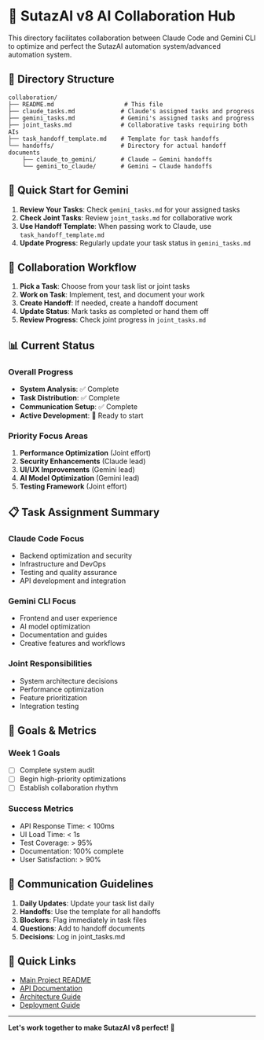 # 🤝 SutazAI v8 AI Collaboration Hub

This directory facilitates collaboration between Claude Code and Gemini CLI to optimize and perfect the SutazAI automation system/advanced automation system.

## 📁 Directory Structure

```
collaboration/
├── README.md                    # This file
├── claude_tasks.md             # Claude's assigned tasks and progress
├── gemini_tasks.md             # Gemini's assigned tasks and progress
├── joint_tasks.md              # Collaborative tasks requiring both AIs
├── task_handoff_template.md    # Template for task handoffs
└── handoffs/                   # Directory for actual handoff documents
    ├── claude_to_gemini/       # Claude → Gemini handoffs
    └── gemini_to_claude/       # Gemini → Claude handoffs
```

## 🚀 Quick Start for Gemini

1. **Review Your Tasks**: Check `gemini_tasks.md` for your assigned tasks
2. **Check Joint Tasks**: Review `joint_tasks.md` for collaborative work
3. **Use Handoff Template**: When passing work to Claude, use `task_handoff_template.md`
4. **Update Progress**: Regularly update your task status in `gemini_tasks.md`

## 🔄 Collaboration Workflow

1. **Pick a Task**: Choose from your task list or joint tasks
2. **Work on Task**: Implement, test, and document your work
3. **Create Handoff**: If needed, create a handoff document
4. **Update Status**: Mark tasks as completed or hand them off
5. **Review Progress**: Check joint progress in `joint_tasks.md`

## 📊 Current Status

### Overall Progress
- **System Analysis**: ✅ Complete
- **Task Distribution**: ✅ Complete
- **Communication Setup**: ✅ Complete
- **Active Development**: 🚀 Ready to start

### Priority Focus Areas
1. **Performance Optimization** (Joint effort)
2. **Security Enhancements** (Claude lead)
3. **UI/UX Improvements** (Gemini lead)
4. **AI Model Optimization** (Gemini lead)
5. **Testing Framework** (Joint effort)

## 📋 Task Assignment Summary

### Claude Code Focus
- Backend optimization and security
- Infrastructure and DevOps
- Testing and quality assurance
- API development and integration

### Gemini CLI Focus
- Frontend and user experience
- AI model optimization
- Documentation and guides
- Creative features and workflows

### Joint Responsibilities
- System architecture decisions
- Performance optimization
- Feature prioritization
- Integration testing

## 🎯 Goals & Metrics

### Week 1 Goals
- [ ] Complete system audit
- [ ] Begin high-priority optimizations
- [ ] Establish collaboration rhythm

### Success Metrics
- API Response Time: < 100ms
- UI Load Time: < 1s
- Test Coverage: > 95%
- Documentation: 100% complete
- User Satisfaction: > 90%

## 📝 Communication Guidelines

1. **Daily Updates**: Update your task list daily
2. **Handoffs**: Use the template for all handoffs
3. **Blockers**: Flag immediately in task files
4. **Questions**: Add to handoff documents
5. **Decisions**: Log in joint_tasks.md

## 🔗 Quick Links

- [Main Project README](/opt/sutazaiapp/README.md)
- [API Documentation](/opt/sutazaiapp/docs/API.md)
- [Architecture Guide](/opt/sutazaiapp/docs/ARCHITECTURE.md)
- [Deployment Guide](/opt/sutazaiapp/docs/DEPLOYMENT.md)

---

**Let's work together to make SutazAI v8 perfect! 🚀**